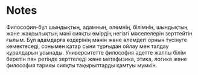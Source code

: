 # Notes

Философия-бұл шындықтың, адамның, әлемнің, білімнің, шындықтың және жақсылықтың мәні сияқты өмірдің негізгі мәселелерін зерттейтін ғылым. Бұл адамдарға өздерінің мәнін және әлемдегі орнын түсінуге көмектеседі, сонымен қатар сыни тұрғыдан ойлау мен талдау құралдарын ұсынады. Университетте философия әдетте жалпы білім беретін пән ретінде зерттеледі және метафизика, этика, логика және философия тарихы сияқты тақырыптарды қамтуы мүмкін.



